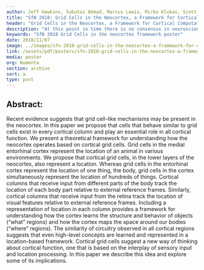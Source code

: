 ```yaml
---
author: Jeff Hawkins, Subutai Ahmad, Marcus Lewis, Mirko Klukas, Scott Purdy
title: "SfN 2018: Grid Cells in the Neocortex, a Framework for Cortical Computation"
header: "Grid Cells in the Neocortex, a Framework for Cortical Computation "
description: "At this point in time there is no consensus in neuroscience literature on how grid cells are involved in the representation of 3D location, and their contribution to coding variables beyond 2 or 3 dimensions is completely uncharted territory. This poster explores how grid cells can encode N-dimensional variables, using random velocity projections. The poster covers path integration, relation to band cells, and capacity and tuning curve."
keywords: "SfN 2018 Grid Cells in the neocortex framework poster"
date: 2018/11/07    
image: ../images/sfn-2018-grid-cells-in-the-neocortex-a-framework-for-cortical-computation.png
link: /assets/pdf/posters/sfn-2018-grid-cells-in-the-neocortex-a-framework-for-cortical-computation.pdf
media: poster
org: Numenta
section: archive
sort: a
type: post
---
```


## Abstract:
Recent evidence suggests that grid cell-like mechanisms may be present in the neocortex. In this paper we propose that cells that behave similar to grid cells exist in every cortical column and play an essential role in all cortical function. We present a theoretical framework for understanding how the neocortex operates based on cortical grid cells. Grid cells in the medial entorhinal cortex represent the location of an animal in various environments. We propose that cortical grid cells, in the lower layers of the neocortex, also represent a location. Whereas grid cells in the entorhinal cortex represent the location of one thing, the body, grid cells in the cortex simultaneously represent the location of hundreds of things. Cortical columns that receive input from different parts of the body track the location of each body part relative to external reference frames. Similarly, cortical columns that receive input from the retina track the location of visual features relative to external reference frames. Including a representation of location in each column provides a framework for understanding how the cortex learns the structure and behavior of objects (“what” regions) and how the cortex maps the space around our bodies (“where” regions). The similarity of circuitry observed in all cortical regions suggests that even high-level concepts are learned and represented in a location-based framework. Cortical grid cells suggest a new way of thinking about cortical function, one that is based on the interplay of sensory input and location processing. In this paper we describe this idea and explore some of its implications.
